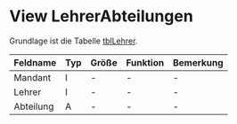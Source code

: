 # View LehrerAbteilungen

Grundlage ist die Tabelle [tblLehrer](https://doc.magellan7.stueber.de/datenstruktur/tabellen/tblLehrer/).



| Feldname  | Typ | Größe | Funktion | Bemerkung |
|-----------|-----|-------|----------|-----------|
| Mandant   | I   | -     | -        | -         |
| Lehrer    | I   | -     | -        | -         |
| Abteilung | A   | -     | -        | -         |


